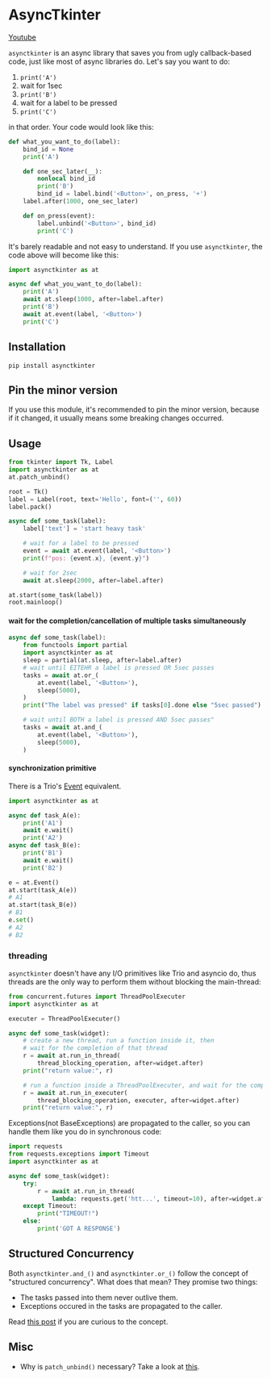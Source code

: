 # AsyncTkinter

[Youtube](https://youtu.be/8XP1KgRd3jI)

`asynctkinter` is an async library that saves you from ugly callback-based code,
just like most of async libraries do.
Let's say you want to do:

1. `print('A')`
1. wait for 1sec
1. `print('B')`
1. wait for a label to be pressed
1. `print('C')`

in that order.
Your code would look like this:

```python
def what_you_want_to_do(label):
    bind_id = None
    print('A')

    def one_sec_later(__):
        nonlocal bind_id
        print('B')
        bind_id = label.bind('<Button>', on_press, '+')
    label.after(1000, one_sec_later)

    def on_press(event):
        label.unbind('<Button>', bind_id)
        print('C')
```

It's barely readable and not easy to understand.
If you use `asynctkinter`, the code above will become like this:

```python
import asynctkinter as at

async def what_you_want_to_do(label):
    print('A')
    await at.sleep(1000, after=label.after)
    print('B')
    await at.event(label, '<Button>')
    print('C')
```

## Installation

```
pip install asynctkinter
```

## Pin the minor version

If you use this module, it's recommended to pin the minor version, because if
it changed, it usually means some breaking changes occurred.

## Usage

```python
from tkinter import Tk, Label
import asynctkinter as at
at.patch_unbind()

root = Tk()
label = Label(root, text='Hello', font=('', 60))
label.pack()

async def some_task(label):
    label['text'] = 'start heavy task'

    # wait for a label to be pressed
    event = await at.event(label, '<Button>')
    print(f"pos: {event.x}, {event.y}")

    # wait for 2sec
    await at.sleep(2000, after=label.after)

at.start(some_task(label))
root.mainloop()
```

#### wait for the completion/cancellation of multiple tasks simultaneously

```python
async def some_task(label):
    from functools import partial
    import asynctkinter as at
    sleep = partial(at.sleep, after=label.after)
    # wait until EITEHR a label is pressed OR 5sec passes
    tasks = await at.or_(
        at.event(label, '<Button>'),
        sleep(5000),
    )
    print("The label was pressed" if tasks[0].done else "5sec passed")

    # wait until BOTH a label is pressed AND 5sec passes"
    tasks = await at.and_(
        at.event(label, '<Button>'),
        sleep(5000),
    )
```

#### synchronization primitive

There is a Trio's [Event](https://trio.readthedocs.io/en/stable/reference-core.html#trio.Event) equivalent.

```python
import asynctkinter as at

async def task_A(e):
    print('A1')
    await e.wait()
    print('A2')
async def task_B(e):
    print('B1')
    await e.wait()
    print('B2')

e = at.Event()
at.start(task_A(e))
# A1
at.start(task_B(e))
# B1
e.set()
# A2
# B2
```

### threading

`asynctkinter` doesn't have any I/O primitives like Trio and asyncio do,
thus threads are the only way to perform them without blocking the main-thread:

```python
from concurrent.futures import ThreadPoolExecuter
import asynctkinter as at

executer = ThreadPoolExecuter()

async def some_task(widget):
    # create a new thread, run a function inside it, then
    # wait for the completion of that thread
    r = await at.run_in_thread(
        thread_blocking_operation, after=widget.after)
    print("return value:", r)

    # run a function inside a ThreadPoolExecuter, and wait for the completion
    r = await at.run_in_executer(
        thread_blocking_operation, executer, after=widget.after)
    print("return value:", r)
```

Exceptions(not BaseExceptions) are propagated to the caller,
so you can handle them like you do in synchronous code:

```python
import requests
from requests.exceptions import Timeout
import asynctkinter as at

async def some_task(widget):
    try:
        r = await at.run_in_thread(
            lambda: requests.get('htt...', timeout=10), after=widget.after)
    except Timeout:
        print("TIMEOUT!")
    else:
        print('GOT A RESPONSE')
```

## Structured Concurrency

Both `asynctkinter.and_()` and `asynctkinter.or_()` follow the concept of "structured concurrency".
What does that mean?
They promise two things:

* The tasks passed into them never outlive them.
* Exceptions occured in the tasks are propagated to the caller.

Read [this post][njs_sc] if you are curious to the concept.

## Misc

- Why is `patch_unbind()` necessary? Take a look at [this](https://stackoverflow.com/questions/6433369/deleting-and-changing-a-tkinter-event-binding).

[njs_sc]:https://vorpus.org/blog/notes-on-structured-concurrency-or-go-statement-considered-harmful/